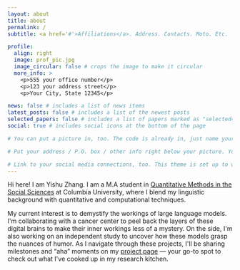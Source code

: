 ```yaml
---
layout: about
title: about
permalink: /
subtitle: <a href='#'>Affiliations</a>. Address. Contacts. Moto. Etc.

profile:
  align: right
  image: prof_pic.jpg
  image_circular: false # crops the image to make it circular
  more_info: >
    <p>555 your office number</p>
    <p>123 your address street</p>
    <p>Your City, State 12345</p>

news: false # includes a list of news items
latest_posts: false # includes a list of the newest posts
selected_papers: false # includes a list of papers marked as "selected={true}"
social: true # includes social icons at the bottom of the page 

# You can put a picture in, too. The code is already in, just name your picture `prof_pic.jpg` and put it in the `img/` folder.

# Put your address / P.O. box / other info right below your picture. You can also disable any of these elements by editing `profile` property of the YAML header of your `_pages/about.md`. Edit `_bibliography/papers.bib` and Jekyll will render your [publications page](/al-folio/publications/) automatically.

# Link to your social media connections, too. This theme is set up to use [Font Awesome icons](https://fontawesome.com/) and [Academicons](https://jpswalsh.github.io/academicons/), like the ones below. Add your Facebook, Twitter, LinkedIn, Google Scholar, or just disable all of them.
---
```


Hi here! I am Yishu Zhang. I am a M.A student in [Quantitative Methods in the Social Sciences](https://www.gsas.columbia.edu/content/quantitative-methods-social-sciences) at Columbia University, where I blend my linguistic background with quantitative and computational techniques. 

My current interest is to demystify the workings of large language models. I'm collaborating with a cancer center to peel back the layers of these digital brains to make their inner workings less of a mystery. On the side, I'm also working on an independent study to uncover how these models grasp the nuances of humor. As I navigate through these projects, I'll be sharing milestones and “aha” moments on my [project page](/projects/) — your go-to spot to check out what I've cooked up in my research kitchen.



